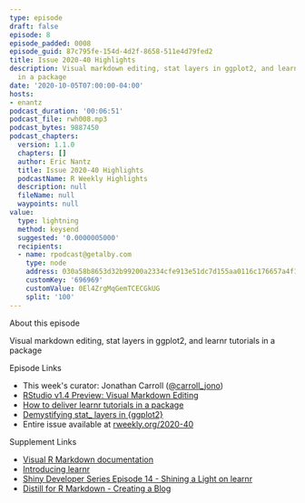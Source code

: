 ```yaml
---
type: episode
draft: false
episode: 8
episode_padded: 0008
episode_guid: 87c795fe-154d-4d2f-8658-511e4d79fed2
title: Issue 2020-40 Highlights
description: Visual markdown editing, stat layers in ggplot2, and learnr tutorials
  in a package
date: '2020-10-05T07:00:00-04:00'
hosts:
- enantz
podcast_duration: '00:06:51'
podcast_file: rwh008.mp3
podcast_bytes: 9887450
podcast_chapters:
  version: 1.1.0
  chapters: []
  author: Eric Nantz
  title: Issue 2020-40 Highlights
  podcastName: R Weekly Highlights
  description: null
  fileName: null
  waypoints: null
value:
  type: lightning
  method: keysend
  suggested: '0.0000005000'
  recipients:
  - name: rpodcast@getalby.com
    type: node
    address: 030a58b8653d32b99200a2334cfe913e51dc7d155aa0116c176657a4f1722677a3
    customKey: '696969'
    customValue: 0El4ZrgMqGemTCECGkUG
    split: '100'
---
```

About this episode

Visual markdown editing, stat layers in ggplot2, and learnr tutorials in
a package

Episode Links

-   This week's curator: Jonathan Carroll
    (<a href="https://twitter.com/carroll_jono"
    rel="nofollow">@carroll_jono</a>)
-   <a
    href="https://blog.rstudio.com/2020/09/30/rstudio-v1-4-preview-visual-markdown-editing/"
    rel="nofollow">RStudio v1.4 Preview: Visual Markdown Editing</a>
-   <a
    href="https://education.rstudio.com/blog/2020/09/delivering-learnr-tutorials-in-a-package/"
    rel="nofollow">How to deliver learnr tutorials in a package</a>
-   <a
    href="https://yjunechoe.github.io/posts/2020-09-26-demystifying-stat-layers-ggplot2/"
    rel="nofollow">Demystifying stat_ layers in {ggplot2}</a>
-   Entire issue available at <a href="https://rweekly.org/2020-40"
    rel="nofollow">rweekly.org/2020-40</a>

Supplement Links

-   <a href="https://rstudio.github.io/visual-markdown-editing"
    rel="nofollow">Visual R Markdown documentation</a>
-   <a href="https://blog.rstudio.com/2017/07/11/introducing-learnr/"
    rel="nofollow">Introducing learnr</a>
-   <a href="https://shinydevseries.com/post/episode-14-barrett3/"
    rel="nofollow">Shiny Developer Series Episode 14 - Shining a Light on
    learnr</a>
-   <a href="https://rstudio.github.io/distill/blog.html"
    rel="nofollow">Distill for R Markdown - Creating a Blog</a>
